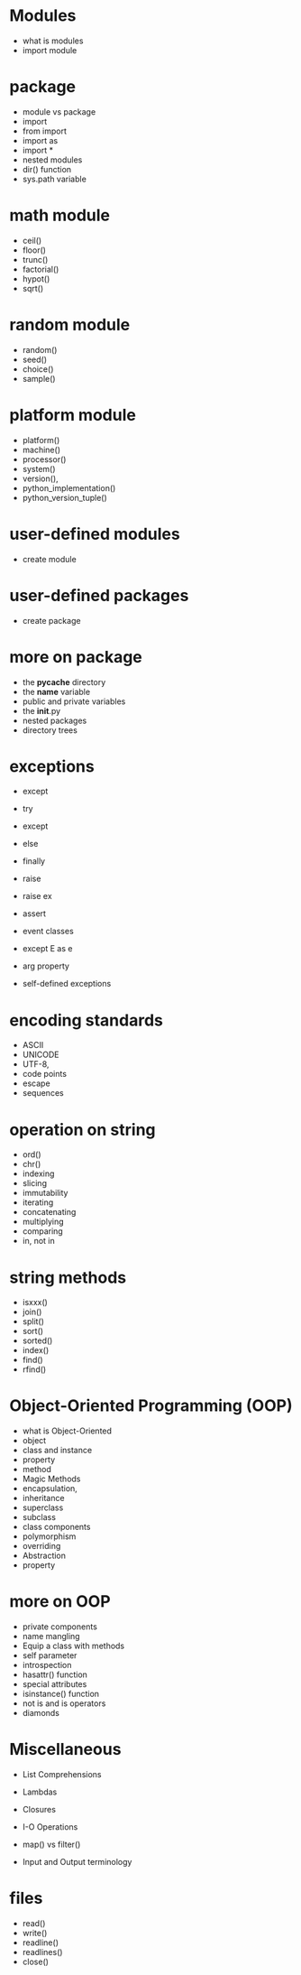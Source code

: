 # Modules
- what is modules
- import module 

# package 
- module vs package 
- import
- from import
- import as
- import *
- nested modules
- dir() function
- sys.path variable
# math module
- ceil()
- floor()
- trunc()
- factorial()
- hypot()
- sqrt()

# random module
- random()
- seed()
- choice()
- sample()
# platform module
- platform()
- machine()
- processor()
- system()
- version(),
- python_implementation()
- python_version_tuple()

# user-defined modules
- create module
# user-defined packages
- create package 

# more on package 
- the __pycache__ directory
- the __name__ variable
- public and private variables
- the __init__.py
- nested packages
- directory trees

# exceptions

- except
- try
- except 
- else 
- finally 

- raise
- raise ex
- assert
- event classes
- except E as e
- arg property
- self-defined exceptions

# encoding standards
- ASCII
- UNICODE
- UTF-8,
- code points
- escape
- sequences

# operation on string 
- ord()
- chr()
- indexing
- slicing
- immutability
- iterating
- concatenating
- multiplying
- comparing
- in, not in

# string methods 
- isxxx()
- join()
- split()
- sort()
- sorted()
- index()
- find()
- rfind()

# Object-Oriented Programming (OOP)

- what is Object-Oriented
- object
- class and instance
- property
- method
- Magic Methods
- encapsulation,
- inheritance
- superclass
- subclass
- class components
- polymorphism 
- overriding
- Abstraction
- property 
# more on OOP 

- private components
- name mangling
- Equip a class with methods
- self parameter
- introspection 
- hasattr() function 
- special attributes
- isinstance() function
- not is and is operators
- diamonds
# Miscellaneous 
- List Comprehensions
- Lambdas
- Closures
- I-O Operations
- map() vs filter()

- Input and Output terminology
# files 
- read()
- write()
- readline()
- readlines()
- close()
